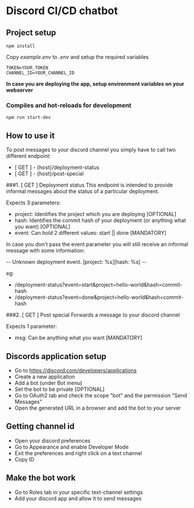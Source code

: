 # Discord CI/CD chatbot

## Project setup
```
npm install
```
Copy *example.env* to *.env* and setup the required variables 
```
TOKEN=YOUR_TOKEN
CHANNEL_ID=YOUR_CHANNEL_ID
```
**In case you are deploying the app, setup environment variables on your webserver**
### Compiles and hot-reloads for development
```
npm run start-dev
```

## How to use it

To post messages to your discord channel you simply have to call two different endpoint:

- [ GET ] - {host}/deployment-status
- [ GET ] - {host}/post-special

###1. [ GET ] Deployment status
This endpoint is intended to provide informal messages about the status of a particular deployment.

Expects 3 parameters:
- project: Identifies the project which you are deploying [OPTIONAL] 
- hash: Identifies the commit hash of your deployment (or anything what you want) [OPTIONAL]
- event: Can hold 2 different values: start || done [MANDATORY]

In case you don't pass the event parameter you will still receive an informal message with some information:

-- Unknown deployment event. [project: %s][hash: %s] -- 

eg:
- /deployment-status?event=start&project=hello-world&hash=commit-hash
- /deployment-status?event=done&project=hello-world&hash=commit-hash

###2. [ GET ] Post special
Forwards a message to your discord channel

Expects 1 parameter:
- msg: Can be anything what you want [MANDATORY]


## Discords application setup
- Go to https://discord.com/developers/applications
- Create a new application
- Add a bot (under Bot menu)
- Set the bot to be private [OPTIONAL]
- Go to OAuth2 tab and check the scope "bot" and the permission "Send Messages"
- Open the generated URL in a browser and add the bot to your server

## Getting channel id
- Open your discord preferences
- Go to Appearance and enable Developer Mode
- Exit the preferences and right click on a text channel
- Copy ID

## Make the bot work
- Go to Roles tab in your specific text-channel settings
- Add your discord app and allow it to send messages


